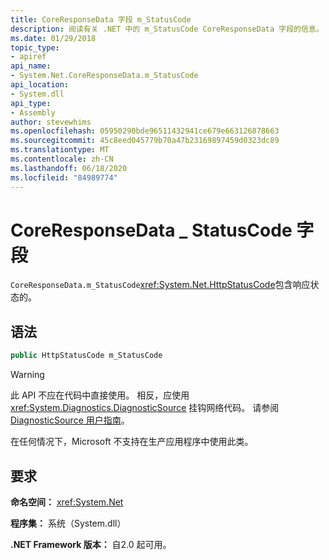 ```yaml
---
title: CoreResponseData 字段 m_StatusCode
description: 阅读有关 .NET 中的 m_StatusCode CoreResponseData 字段的信息。 此字段是包含 HTTP 响应状态的 HttpStatusCode 类型。
ms.date: 01/29/2018
topic_type:
- apiref
api_name:
- System.Net.CoreResponseData.m_StatusCode
api_location:
- System.dll
api_type:
- Assembly
author: stevewhims
ms.openlocfilehash: 05950290bde96511432941ce679e663126878663
ms.sourcegitcommit: 45c8eed045779b70a47b23169897459d0323dc89
ms.translationtype: MT
ms.contentlocale: zh-CN
ms.lasthandoff: 06/18/2020
ms.locfileid: "84989774"
---
```

# <a name="coreresponsedatam_statuscode-field"></a>CoreResponseData \_ StatusCode 字段

`CoreResponseData.m_StatusCode`<xref:System.Net.HttpStatusCode>包含响应状态的。

## <a name="syntax"></a>语法
  
```csharp
public HttpStatusCode m_StatusCode
```

> [!WARNING]
> 此 API 不应在代码中直接使用。 相反，应使用 <xref:System.Diagnostics.DiagnosticSource> 挂钩网络代码。 请参阅[DiagnosticSource 用户指南](https://github.com/dotnet/runtime/blob/master/src/libraries/System.Diagnostics.DiagnosticSource/src/DiagnosticSourceUsersGuide.md)。
>
> 在任何情况下，Microsoft 不支持在生产应用程序中使用此类。

## <a name="requirements"></a>要求

**命名空间：** <xref:System.Net>

**程序集：** 系统（System.dll）

**.NET Framework 版本：** 自2.0 起可用。
